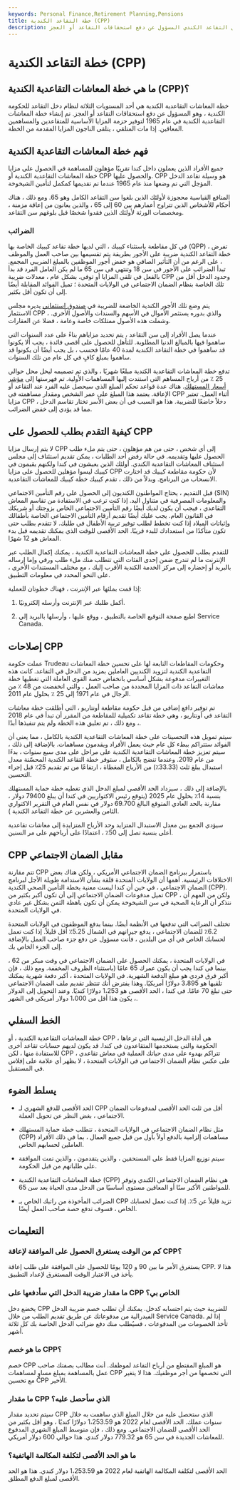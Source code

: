 ```yaml
---
keywords: Personal Finance,Retirement Planning,Pensions
title: خطة التقاعد الكندية (CPP)
description: خطة التقاعد الكندية أو خطة المعاشات التقاعدية الكندية هي أحد المستويات الثلاثة لنظام دخل التقاعد الكندي المسؤول عن دفع استحقاقات التقاعد أو العجز.
---
```


# خطة التقاعد الكندية (CPP)
## ما هي خطة المعاشات التقاعدية الكندية (CPP)؟

خطة المعاشات التقاعدية الكندية هي أحد المستويات الثلاثة لنظام دخل التقاعد للحكومة الكندية ، وهو المسؤول عن دفع استحقاقات التقاعد أو العجز. تم إنشاء خطة المعاشات التقاعدية الكندية في عام 1965 لتوفير حزمة المزايا الأساسية للمتقاعدين والمساهمين المعاقين. إذا مات المتلقي ، يتلقى الناجون المزايا المقدمة من الخطة.

## فهم خطة المعاشات التقاعدية الكندية

جميع الأفراد الذين يعملون داخل كندا تقريبًا مؤهلون للمساهمة في الحصول على مزايا خطة المعاشات التقاعدية الكندية أو CPP والحصول عليها. CPP هو وسيلة تقاعد الدخل المؤجل التي تم وضعها منذ عام 1965 عندما تم تقديمها كمكمل لتأمين الشيخوخة.

المنافع القياسية محجوزة لأولئك الذين بلغوا سن التقاعد الكامل وهو 65. ومع ذلك ، هناك أحكام للأشخاص الذين تتراوح أعمارهم بين 60 إلى 65 ، والذين يعانون من إعاقة مزمنة ، ومخصصات الورثة لأولئك الذين فقدوا شخصًا قبل بلوغهم سن التقاعد.

### الضرائب

في كل مقاطعة باستثناء كيبيك ، التي لديها خطة تقاعد كيبيك الخاصة بها (QPP) ، تفرض خطة التقاعد الكندية ضريبة على الأجور بطريقة يتم تقسيمها بين صاحب العمل والموظف ، على الرغم من أن التأثير الصافي هو خفض أجور الموظفين بالمبلغ الضريبي المجمع. تبدأ الضرائب على الأجور في سن 18 وتنتهي في سن 65 ما لم يكن العامل الفرد قد بدأ بالفعل في تلقي المزايا أو توفي. بشكل عام ، معدلات ضريبة CPP وحدود الدخل أقل من تلك الخاصة بنظام الضمان الاجتماعي في الولايات المتحدة ؛ تميل الفوائد المقابلة أيضًا إلى أن تكون أقل بكثير.

يتم وضع تلك الأجور الكندية الخاضعة للضريبة في [صندوق استئماني](/trust-fund) يديره مجلس الاستثمار CPP ، والذي بدوره يستثمر الأموال في الأسهم والسندات والأصول الأخرى. وشملت هذه الأصول ممتلكات خاصة وعامة ، فضلا عن العقارات.

عندما يصل الأفراد إلى سن التقاعد ، يتم تحديد مزاياهم بناءً على عدد السنوات التي ساهموا فيها بالمبالغ الدنيا المطلوبة. للتأهل للحصول على أقصى فائدة ، يجب ألا يكونوا قد ساهموا في خطة التقاعد الكندية لمدة 40 عامًا فحسب ، بل يجب أيضًا أن يكونوا قد ساهموا بمبلغ كافٍ في كل عام من تلك السنوات.

تدفع خطة المعاشات التقاعدية الكندية مبلغًا شهريًا ، والذي تم تصميمه ليحل محل حوالي 25 ٪ من أرباح المساهم التي استندت إليها المساهمات الأولية. تم فهرستها إلى [مؤشر أسعار المستهلك](/consumerpriceindex). هناك عدة قواعد تحكم المبلغ الذي سيحصل عليه الفرد عند التقاعد أو الإعاقة. يعتمد هذا المبلغ على عمر الشخص ومقدار مساهمته في CPP أثناء العمل. تعتبر مزايا CPP دخلاً خاضعًا للضريبة. هذا هو السبب في أن بعض الأسر تختار تقاسم الدخل ، مما قد يؤدي إلى خفض الضرائب.

## كيفية التقدم بطلب للحصول على CPP

لا يتم إرسال مزايا CPP إلى أي شخص ، حتى من هم مؤهلون ، حتى يتم ملء طلب الحصول عليها وتقديمه. في حالة رفض أحد الطلبات ، يمكن تقديم استئناف إلى مجلس استئناف المعاشات التقاعدية الكندي. أولئك الذين يعيشون في كندا ولكنهم يقيمون في كيبيك ليسوا مؤهلين للحصول على مزايا CPP لأن حكومة مقاطعة كيبيك قد اختارت الانسحاب من البرنامج. وبدلاً من ذلك ، تقدم كيبيك خطة كيبيك للمعاشات التقاعدية.

قبل التقديم ، يحتاج المواطنون الكنديون إلى الحصول على رقم التأمين الاجتماعي (SIN) والمعلومات المصرفية في متناول اليد. إذا كنت ترغب في الاستفادة من تقاسم المعاش التقاعدي ، فيجب أن يكون لديك أيضًا رقم التأمين الاجتماعي الخاص بزوجتك أو شريكك في القانون العام. يجب عليك أيضًا تقديم أرقام التأمين الاجتماعي الخاصة بأطفالك وإثباتات الميلاد إذا كنت تخطط لطلب توفير تربية الأطفال في طلبك. لا تتقدم بطلب حتى تكون متأكدًا من استعدادك للبدء قريبًا. الحد الأقصى للوقت الذي يمكنك تقديمه قبل بدء المعاش هو 12 شهرًا.

للتقدم بطلب للحصول على خطة المعاشات التقاعدية الكندية ، يمكنك إكمال الطلب عبر الإنترنت ما لم تندرج ضمن إحدى الفئات التي تتطلب منك ملء طلب ورقي وإما إرساله بالبريد أو إحضاره إلى مركز الخدمة الكندية الأقرب إليك ، مع مختلف المستندات الأخرى ، على النحو المحدد في معلومات التطبيق.

إذا قمت بملئها عبر الإنترنت ، فهناك خطوتان للعملية:

1. أكمل طلبك عبر الإنترنت وأرسله إلكترونيًا.

1. اطبع صفحة التوقيع الخاصة بالتطبيق ، ووقع عليها ، وأرسلها بالبريد إلى Service Canada.

## إصلاحات CPP

عملت حكومة Trudeau وحكومات المقاطعات التابعة لها على تحسين خطة المعاشات التقاعدية الكندية لتزويد الكنديين العاملين بمزيد من الدخل في التقاعد. كانت هذه التغييرات مدفوعة بشكل أساسي بانخفاض حصة القوى العاملة التي تغطيها خطة معاشات التقاعد ذات المزايا المحددة من صاحب العمل ، والتي انخفضت من 48 ٪ من الرجال في عام 1971 إلى 25 ٪ بحلول عام 2011.

تم توفير دافع إضافي من قبل حكومة مقاطعة أونتاريو ، التي أطلقت خطة معاشات التقاعد في أونتاريو ، وهي خطة تقاعد تكميلية للمقاطعة من المقرر أن تبدأ في عام 2018 ، ومع ذلك ، تم تعليق هذه الخطة ولم يتم تنفيذها أبدًا.

سيتم تمويل هذه التحسينات على خطة المعاشات التقاعدية الكندية بالكامل ، مما يعني أن الفوائد ستتراكم ببطء كل عام حيث يعمل الأفراد ويقدمون مساهمات. بالإضافة إلى ذلك ، سيتم تعزيز خطة المعاشات التقاعدية الكندية على مراحل على مدى سبع سنوات ، بدءًا من عام 2019. وعندما تنضج بالكامل ، ستوفر خطة التقاعد الكندية المحسّنة معدل استبدال يبلغ ثلث (33.33٪) من الأرباح المغطاة ، ارتفاعًا من تم تقديم 25٪ قبل إجراء التحسين.

بالإضافة إلى ذلك ، سيزداد الحد الأقصى لمبلغ الدخل الذي تغطيه خطة حماية المستهلك بنسبة 14٪ بحلول عام 2025 (يتوقع رئيس الاكتواريين في كندا أن يبلغ 79400 دولار ، مقارنة بالحد العادي المتوقع البالغ 69.700 دولار في نفس العام في التقرير الاكتواري الثامن والعشرين عن خطة التقاعد الكندية ).

سيؤدي الجمع بين معدل الاستبدال المتزايد وحد الأرباح المتزايدة إلى معاشات تقاعدية أعلى بنسبة تصل إلى 50٪ ، اعتمادًا على أرباحهم على مر السنين.

## CPP مقابل الضمان الاجتماعي

تتم مقارنة CPP باستمرار ببرنامج الضمان الاجتماعي الأمريكي ، ولكن هناك بعض الاختلافات الرئيسية. أهمها أن الولايات المتحدة قلقة بشأن الاستدامة طويلة الأجل لبرنامج الضمان الاجتماعي ، في حين أن كندا ليست معنية بخطة التأمين الصحي الكندية (CPP). تميل مدفوعات الضمان الاجتماعي إلى أن تكون أكبر بكثير من CPP ، ولكن من المهم أن نتذكر أن الرعاية الصحية في سن الشيخوخة يمكن أن تكون باهظة الثمن بشكل غير عادي في الولايات المتحدة.

تختلف الضرائب التي تدفعها في الأنظمة أيضًا. بينما يدفع الموظفون في الولايات المتحدة 6.2٪ للضمان الاجتماعي ، يدفع جيرانهم في الشمال 5.25٪ أقل قليلاً. إذا كنت تعمل لحسابك الخاص في أي من البلدين ، فأنت مسؤول عن دفع جزء صاحب العمل بالإضافة إلى الجزء الخاص بك.

في الولايات المتحدة ، يمكنك الحصول على الضمان الاجتماعي في وقت مبكر من 62 ، بينما في كندا يجب أن يكون عمرك 65 عامًا (باستثناء الظروف المخففة. ومع ذلك ، فإن أكبر فرق فردي هو مبلغ الدفعة الشهرية. في الولايات المتحدة ، أكبر دفعة شهرية يمكنك تلقيها هو 3،895 دولارًا أمريكيًا. وهذا يفترض أنك تنتظر تقديم ملف الضمان الاجتماعي حتى تبلغ 70 عامًا. في كندا ، الحد الأقصى هو 1،253 دولارًا كنديًا. وعند التحويل إلى الدولار ، يكون هذا أقل من 1،000 دولار أمريكي في الشهر.

## الخط السفلي

خطة المعاشات التقاعدية الكندية ، أو CPP ، هي أداة الدخل الرئيسية التي ترعاها الحكومة والتي يستخدمها المتقاعدون في كندا. قد يكون لديهم حسابات تقاعد أخرى للاستفادة منها ، لكن CPP تتراكم بهدوء على مدى حياتك العملية في معاش تقاعدي ، على عكس نظام الضمان الاجتماعي في الولايات المتحدة ، لا يظهر أي علامة على إفلاس في المستقبل.

## يسلط الضوء

- الحد الأقصى للدفع الشهري لـ CPP أقل من ثلث الحد الأقصى لمدفوعات الضمان الاجتماعي ، بغض النظر عن تحويل العملة.

- مثل نظام الضمان الاجتماعي في الولايات المتحدة ، تتطلب خطة حماية المستهلك (CPP) مساهمات إلزامية بالدفع أولاً بأول من قبل جميع العمال ، بما في ذلك الأفراد العاملين لحسابهم الخاص.

- سيتم توزيع المزايا فقط على المستحقين ، والذين يتقدمون ، والذين تمت الموافقة على طلباتهم من قبل الحكومة.

- خطة المعاشات التقاعدية الكندية (CPP) هي نظام الضمان الاجتماعي الكندي وتوفر للمواطنين الأكبر سنًا أو المعاقين مستوى أساسيًا من الدخل مدى الحياة بعد سن 65.

- الضرائب المأخوذة من راتبك الخاص بـ CPP تزيد قليلاً عن 5٪. إذا كنت تعمل لحسابك الخاص ، فسوف تدفع حصة صاحب العمل أيضًا.

## التعليمات

### كم من الوقت يستغرق الحصول على الموافقة لإعاقة CPP؟

يستغرق الأمر ما بين 90 و 120 يومًا للحصول على الموافقة على طلب إعاقة CPP. هذا لا يأخذ في الاعتبار الوقت المستغرق لإعداد التطبيق.

### ما مقدار ضريبة الدخل التي سأدفعها على CPP الخاص بي؟

يخضع دخل CPP للضريبة حيث يتم احتسابه كدخل. يمكنك أن تطلب خصم ضريبة الدخل الفيدرالية من مدفوعاتك عن طريق تقديم الطلب من خلال Service Canada. إذا لم تأخذ الخصومات من المدفوعات ، فسيُطلب منك دفع ضرائب الدخل الخاصة بك كل ثلاثة أشهر.

### ما هو خصم CPP؟

خصم CPP هو المبلغ المقتطع من أرباح التقاعد لموظفك. أنت مطالب بصفتك صاحب عمل بالمساهمة بمبلغ مساوٍ لمساهمات CPP التي تخصمها من أجر موظفيك. هذا لا يتغير مع تحسين CPP الأخير.

### ما مقدار CPP الذي سأحصل عليه؟

سيتم تحديد مقدار CPP الذي ستحصل عليه من خلال المبلغ الذي ساهمت به خلال سنوات عملك. الحد الأقصى لعام 2022 هو 1،253.59 دولارًا كنديًا ، وهو أقل بكثير من الحد الأقصى للضمان الاجتماعي. ومع ذلك ، فإن متوسط المبلغ الشهري المدفوع للمعاشات الجديدة في سن 65 هو 779.32 دولار كندي. هذا حوالي 600 دولار أمريكي.

### ما هو الحد الأقصى لتكلفة المكالمة الهاتفية؟

الحد الأقصى لتكلفة المكالمة الهاتفية لعام 2022 هو 1،253.59 دولار كندي. هذا هو الحد الأقصى لمبلغ الدفع المطلق.

